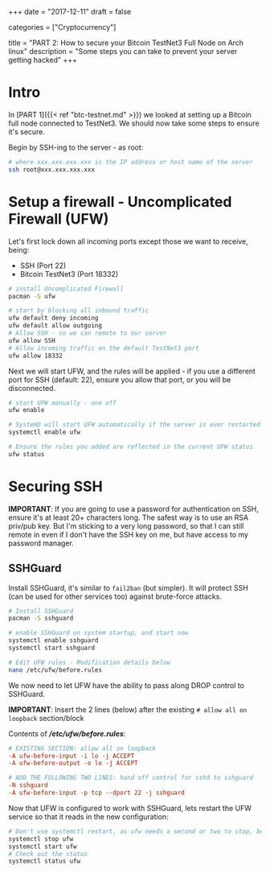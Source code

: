 +++
date = "2017-12-11"
draft = false

categories = ["Cryptocurrency"]

title = "PART 2: How to secure your Bitcoin TestNet3 Full Node on Arch linux"
description = "Some steps you can take to prevent your server getting hacked"
+++
# Intro

In [PART 1]({{< ref "btc-testnet.md" >}}) we looked at setting up a Bitcoin full node connected to TestNet3. We should now take some steps to ensure it's secure.

Begin by SSH-ing to the server - as root:

``` bash
# where xxx.xxx.xxx.xxx is the IP address or host name of the server
ssh root@xxx.xxx.xxx.xxx
```

# Setup a firewall - Uncomplicated Firewall (UFW)

Let's first lock down all incoming ports except those we want to receive, being:

* SSH (Port 22)
* Bitcoin TestNet3 (Port 18332)

``` bash
# install Uncomplicated Firewall
pacman -S ufw

# start by blocking all inbound traffic
ufw default deny incoming
ufw default allow outgoing
# Allow SSH - so we can remote to our server
ufw allow SSH
# Allow incoming traffic on the default TestNet3 port
ufw allow 18332
```

Next we will start UFW, and the rules will be applied - if you use a different port for SSH (default: 22), ensure you allow that port, or you will be disconnected.

``` bash
# start UFW manually - one off
ufw enable

# SystemD will start UFW automatically if the server is ever restarted
systemctl enable ufw

# Ensure the rules you added are reflected in the current UFW status
ufw status
```

# Securing SSH

**IMPORTANT**: If you are going to use a password for authentication on SSH, ensure it's at least 20+ characters long. The safest way is to use an RSA priv/pub key. But I'm sticking to a very long password, so that I can still remote in even if I don't have the SSH key on me, but have access to my password manager.

## SSHGuard

Install SSHGuard, it's similar to `fail2ban` (but simpler). It will protect SSH (can be used for other services too) against brute-force attacks.

``` bash
# Install SSHGuard
pacman -S sshguard

# enable SSHGuard on system startup, and start now
systemctl enable sshguard
systemctl start sshguard

# Edit UFW rules - Modification details below
nano /etc/ufw/before.rules
```

We now need to let UFW have the ability to pass along DROP control to SSHGuard.

**IMPORTANT**: Insert the 2 lines (below) after the existing `# allow all on loopback` section/block

Contents of ***/etc/ufw/before.rules***:

``` ini
# EXISTING SECTION: allow all on loopback
-A ufw-before-input -i lo -j ACCEPT
-A ufw-before-output -o lo -j ACCEPT

# ADD THE FOLLOWING TWO LINES: hand off control for sshd to sshguard
-N sshguard
-A ufw-before-input -p tcp --dport 22 -j sshguard
```

Now that UFW is configured to work with SSHGuard, lets restart the UFW service so that it reads in the new configuration:

``` bash
# Don't use systemctl restart, as ufw needs a second or two to stop, before starting again
systemctl stop ufw
systemctl start ufw
# Check out the status
systemctl status ufw
```
